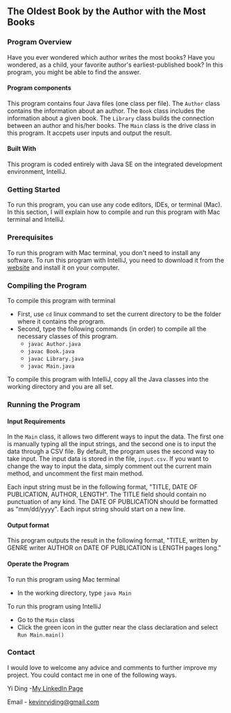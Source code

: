 
## The Oldest Book by the Author with the Most Books

### Program Overview
Have you ever wondered which author writes the most books? Have you
wondered, as a child, your favorite author's earliest-published book? 
In this program, you might be able to find the answer.

#### Program components
This program contains four Java files (one class per file). 
The `Author` class contains
the information about an author. The `Book` class includes the information
about a given book. The `Library` class builds the connection between
an author and his/her books. The `Main` class is the drive class in this
program. It accpets user inputs and output the result.


#### Built With
This program is coded entirely with Java SE on the integrated
development environment, IntelliJ.

### Getting Started
To run this program, you can use any code editors, IDEs, or
terminal (Mac). In this section, I will explain how to compile
and run this program with Mac terminal and IntelliJ.

### Prerequisites
To run this program with Mac terminal, you don't need to
install any software. To run this program with IntelliJ,
you need to download it from the [website](https://www.jetbrains.com/idea/) and install
it on your computer.

### Compiling the Program
To compile this program with terminal
- First, use `cd` linux command to set the current directory
to be the folder where it contains the program.
- Second, type the following commands (in order) to compile
all the necessary classes of this program.
    - `javac Author.java`
    - `javac Book.java`
    - `javac Library.java`
    - `javac Main.java`

To compile this program with IntelliJ, copy all the
Java classes into the working directory and you are all
set.

### Running the Program
#### Input Requirements
In the `Main` class, it allows two different ways
to input the data. The first one is manually typing all
the input strings, and the second one is to input the data
through a CSV file. By default, the program uses the second way to
take input. The input data is stored in the file, `input.csv`. If you
want to change the way to input the data, simply comment out the current
main method, and uncomment the first main method.

Each input string must be in the following format, "TITLE, DATE OF PUBLICATION,
AUTHOR, LENGTH". The TITLE field should contain no punctuation of any kind.
The DATE OF PUBLICATION should be formatted as "mm/dd/yyyy". Each input
string should start on a new line.

#### Output format
This program outputs the result in the following format, "TITLE, written 
by GENRE writer AUTHOR on DATE OF PUBLICATION is LENGTH pages long."

#### Operate the Program
To run this program using Mac terminal
- In the working directory, type `java Main`

To run this program using IntelliJ
- Go to the `Main` class
- Click the green icon in the gutter near the class declaration 
and select `Run Main.main()`

### Contact
I would love to welcome any advice and comments to further improve my
project. You could contact me in one of the following ways.

Yi Ding -[My LinkedIn Page](https://www.linkedin.com/in/yi-kevin-ding-1ba281213/)

Email - kevinryiding@gmail.com